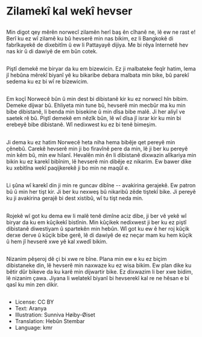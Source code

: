 # Zilamekî kal wekî hevser

##
Min digot qey mêrên norwecî zilamên herî baş ên cîhanê ne, lê ew ne rast e! Berî ku ez wî zilamê ku bû hevserê min nas bikim, ez li Bangkokê di fabrîkayekê de dixebitîm û ew li Pattayayê dijiya. Me bi rêya înternetê hev nas kir û di dawiyê de em bûn cotek.

##
Piştî demekê me biryar da ku em bizewicin. Ez ji malbateke feqîr hatim, lema jî hebûna mêrekî biyanî yê ku bikaribe debara malbata min bike, bû parekî sedema ku ez bi wî re bizewicim.

##
Em koçî Norwecê bûn û min dest bi dibistanê kir ku ez norwecî hîn bibim. Demeke dijwar bû. Ehliyeta min tune bû, hevserê min mecbûr ma ku min bibe dibistanê, li benda min bisekine û min dîsa bibe malê. Ji her aliyî ve saetek rê bû. Piştî demekê em nêzîk bûn, lê wî dîsa jî israr kir ku min bi erebeyê bibe dibistanê. Wî nedixwest ku ez bi tenê bimeşim.

##
Ji dema ku ez hatim Norwecê heta niha hema bibêje qet pereyê min çênebû. Carekê hevserê min ji bo firavînê pere da min, lê ji ber ku pereyê min kêm bû, min ew hilanî. Hevalên min ên li dibistanê dixwazin alîkariya min bikin ku ez karekî bibînim, lê hevserê min dibêje ez nikarim. Ew bawer dike ku xebitîna wekî paqijkerekê ji bo min ne maqûl e.

##
Li şûna wî karekî din ji min re guncav dibîne -- avakirina gerajekê. Ew patron bû û min her tişt kir. Ji ber ku nexweş bû nikaribû zêde tiştekî bike. Ji pereyê ku ji avakirina gerajê bi dest xistibû, wî tu tişt neda min.

##
Rojekê wî got ku dema ew li malê tenê dimîne aciz dibe, ji ber vê yekê wî biryar da ku em kûçikekî bistînin. Min kûçikek nedixwest ji ber ku ez piştî dibistanê diwestiyam û spartekên min hebûn. Wî got ku ew ê her roj kûçik derxe derve û kûçik bibe gerê, lê di dawiyê de ez neçar mam ku hem kûçik û hem jî hevserê xwe yê kal xwedî bikim.

##
Nizanim pêşeroj dê çi bi xwe re bîne. Plana min ew e ku ez biçim dibistaneke din, lê hevserê min naxwaze ku ez wisa bikim. Ew plan dike ku bêtir dûr bikeve da ku karê min dijwartir bike. Ez dixwazim li ber xwe bidim, lê nizanim çawa. Jiyana li welatekî biyanî bi hevserekî kal re ne hêsan e bi qasî ku min zen dikir.

##
* License: CC BY
* Text: Aranya
* Illustration: Sunniva Høiby-Øiset
* Translation: Hebûn Stembar
* Language: kmr
